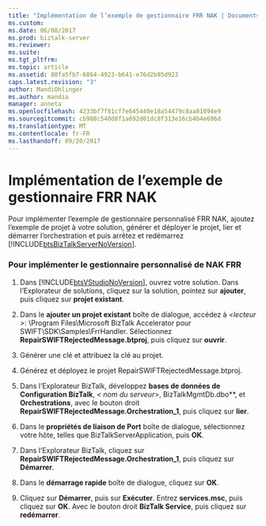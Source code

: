 ```yaml
---
title: "Implémentation de l’exemple de gestionnaire FRR NAK | Documents Microsoft"
ms.custom: 
ms.date: 06/08/2017
ms.prod: biztalk-server
ms.reviewer: 
ms.suite: 
ms.tgt_pltfrm: 
ms.topic: article
ms.assetid: 80fa5fb7-6864-4923-b641-e76d2b95d923
caps.latest.revision: "3"
author: MandiOhlinger
ms.author: mandia
manager: anneta
ms.openlocfilehash: 4233bf7f81cf7e645440e18a54479c8aa81094e9
ms.sourcegitcommit: cb908c540d8f1a692d01dc8f313e16cb4b4e696d
ms.translationtype: MT
ms.contentlocale: fr-FR
ms.lasthandoff: 09/20/2017
---
```

# <a name="implementing-the-frr-nak-handler-sample"></a>Implémentation de l’exemple de gestionnaire FRR NAK
Pour implémenter l’exemple de gestionnaire personnalisé FRR NAK, ajoutez l’exemple de projet à votre solution, générer et déployer le projet, lier et démarrer l’orchestration et puis arrêtez et redémarrez [!INCLUDE[btsBizTalkServerNoVersion](../../includes/btsbiztalkservernoversion-md.md)].  
  
### <a name="to-implement-the-frr-nak-custom-handler"></a>Pour implémenter le gestionnaire personnalisé de NAK FRR  
  
1.  Dans [!INCLUDE[btsVStudioNoVersion](../../includes/btsvstudionoversion-md.md)], ouvrez votre solution. Dans l’Explorateur de solutions, cliquez sur la solution, pointez sur **ajouter**, puis cliquez sur **projet existant**.  
  
2.  Dans le **ajouter un projet existant** boîte de dialogue, accédez à  *\<lecteur >*: \Program Files\Microsoft BizTalk Accelerator pour SWIFT\SDK\Samples\FrrHandler. Sélectionnez **RepairSWIFTRejectedMessage.btproj**, puis cliquez sur **ouvrir**.  
  
3.  Générer une clé et attribuez la clé au projet.  
  
4.  Générez et déployez le projet RepairSWIFTRejectedMessage.btproj.  
  
5.  Dans l’Explorateur BizTalk, développez **bases de données de Configuration BizTalk**,  **\<* nom du serveur*>, BizTalkMgmtDb.dbo**, et  **Orchestrations**, avec le bouton droit **RepairSWIFTRejectedMessage.Orchestration_1**, puis cliquez sur **lier**.  
  
6.  Dans le **propriétés de liaison de Port** boîte de dialogue, sélectionnez votre hôte, telles que BizTalkServerApplication, puis **OK**.  
  
7.  Dans l’Explorateur BizTalk, cliquez sur **RepairSWIFTRejectedMessage.Orchestration_1**, puis cliquez sur **Démarrer**.  
  
8.  Dans le **démarrage rapide** boîte de dialogue, cliquez sur **OK**.  
  
9. Cliquez sur **Démarrer**, puis sur **Exécuter**. Entrez **services.msc**, puis cliquez sur **OK**. Avec le bouton droit **BizTalk Service**, puis cliquez sur **redémarrer**.